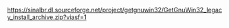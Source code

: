 https://sinalbr.dl.sourceforge.net/project/getgnuwin32/GetGnuWin32_legacy_install_archive.zip?viasf=1
